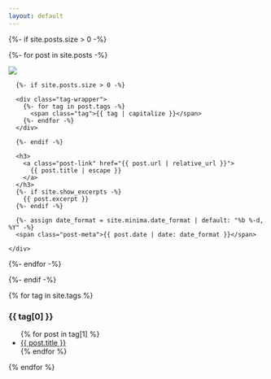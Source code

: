 ```yaml
---
layout: default
---
```


{%- if site.posts.size > 0 -%}

<div class="container">

{%- for post in site.posts -%}

  <div class="card">
    <img src="{{- post.image | relative_url -}}" class="card-image">
    <div class="card-content">

      {%- if site.posts.size > 0 -%}

      <div class="tag-wrapper">
        {%- for tag in post.tags -%}
          <span class="tag">{{ tag | capitalize }}</span>
        {%- endfor -%}
      </div>

      {%- endif -%}

      <h3>
        <a class="post-link" href="{{ post.url | relative_url }}">
          {{ post.title | escape }}
        </a>
      </h3>
      {%- if site.show_excerpts -%}
        {{ post.excerpt }}
      {%- endif -%}

      {%- assign date_format = site.minima.date_format | default: "%b %-d, %Y" -%}
      <span class="post-meta">{{ post.date | date: date_format }}</span>

    </div>

  </div>

{%- endfor -%}

</div>

{%- endif -%}

{% for tag in site.tags %}

  <h3>{{ tag[0] }}</h3>
  <ul>
    {% for post in tag[1] %}
      <li><a href="{{ post.url }}">{{ post.title }}</a></li>
    {% endfor %}
  </ul>
{% endfor %}
